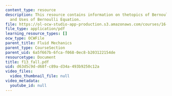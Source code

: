 ```yaml
---
content_type: resource
description: This resource contains information on thetopics of Bernoulli Equation
  and Uses of Bernoulli Equation.
file: https://ol-ocw-studio-app-production.s3.amazonaws.com/courses/16-01-unified-engineering-i-ii-iii-iv-fall-2005-spring-2006/d63d5c9dd68fc89ad34a493b9250c12a_f13_fall.pdf
file_type: application/pdf
learning_resource_types: []
ocw_type: OCWFile
parent_title: Fluid Mechanics
parent_type: CourseSection
parent_uid: 6a5f667b-6fca-f068-0ec8-b203122154de
resourcetype: Document
title: f13_fall.pdf
uid: d63d5c9d-d68f-c89a-d34a-493b9250c12a
video_files:
  video_thumbnail_file: null
video_metadata:
  youtube_id: null
---
```

